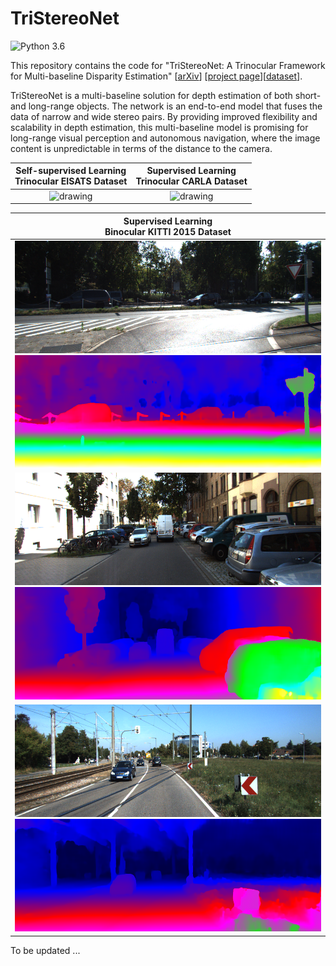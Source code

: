 # TriStereoNet
![Python 3.6](https://img.shields.io/badge/python-3.6-green.svg)    

This repository contains the code for "TriStereoNet: A Trinocular Framework for Multi-baseline Disparity Estimation" [[arXiv](http://arxiv.org/abs/2111.12502)]
[[project page](https://uni-tuebingen.de/fakultaeten/mathematisch-naturwissenschaftliche-fakultaet/fachbereiche/informatik/lehrstuehle/kognitive-systeme/projects/tri-camera-stereo-vision/)][[dataset](https://uni-tuebingen.de/fakultaeten/mathematisch-naturwissenschaftliche-fakultaet/fachbereiche/informatik/lehrstuehle/kognitive-systeme/projects/tri-camera-stereo-vision/)].

TriStereoNet is a multi-baseline solution for depth estimation of both short- and long-range objects. The network 
is an end-to-end model that fuses the data of narrow and wide stereo pairs. By providing improved flexibility and 
scalability in depth estimation, this multi-baseline model is promising for long-range visual perception 
and autonomous navigation, where the image content is unpredictable in terms of the distance to the camera.

Self-supervised Learning   <br/>  Trinocular EISATS Dataset  |  Supervised Learning <br/> Trinocular CARLA Dataset
:-------------------------:|:-------------------------:
<img src="images/EISATS.gif" alt="drawing" height="300"/>    |  <img src="images/CARLA.gif" alt="drawing" height="300"/>

|                                                             Supervised Learning <br/> Binocular KITTI 2015 Dataset                                                             |
|:------------------------------------------------------------------------------------------------------------------------------------------------------------------------------:|
|                 <img src="images/000000_10.png" alt="drawing" height="180"/>  <br/> <img src="images/000000_10_TriStereonet.png" alt="drawing" height="180"/>                  |
| <img src="images/000006_10.png" alt="drawing" height="180"/>  <br/> <img src="images/000006_10_TriStereonet.png" alt="drawing" height="180"/>                               	  |
| <img src="images/000015_10.png" alt="drawing" height="180"/>  <br/> <img src="images/000015_10_TriStereonet.png" alt="drawing" height="180"/>                                	 |

[//]: # (<div align="center">)

[//]: # (    <p> <b>Self-supervised Learning - Trinocular EISATS Dataset</b> </p>)

[//]: # (    <img src="images/EISATS.gif" alt="drawing" height="300"/>)

[//]: # (    <p> <b>Supervised Learning - Trinocular CARLA Dataset</b> </p>)

[//]: # (    <img src="images/CARLA.gif" alt="drawing" height="300"/>)

[//]: # (</div>)

To be updated ...
